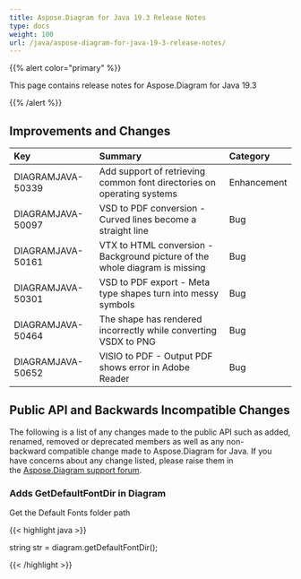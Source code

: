 ```yaml
---
title: Aspose.Diagram for Java 19.3 Release Notes
type: docs
weight: 100
url: /java/aspose-diagram-for-java-19-3-release-notes/
---
```


{{% alert color="primary" %}} 

This page contains release notes for Aspose.Diagram for Java 19.3

{{% /alert %}} 
## **Improvements and Changes**

|**Key**|**Summary**|**Category**|
| :- | :- | :- |
|DIAGRAMJAVA-50339|Add support of retrieving common font directories on operating systems|Enhancement|
|DIAGRAMJAVA-50097|VSD to PDF conversion - Curved lines become a straight line|Bug|
|DIAGRAMJAVA-50161|VTX to HTML conversion - Background picture of the whole diagram is missing|Bug|
|DIAGRAMJAVA-50301|VSD to PDF export - Meta type shapes turn into messy symbols|Bug|
|DIAGRAMJAVA-50464|The shape has rendered incorrectly while converting VSDX to PNG|Bug|
|DIAGRAMJAVA-50652|VISIO to PDF - Output PDF shows error in Adobe Reader|Bug|
## **Public API and Backwards Incompatible Changes**
The following is a list of any changes made to the public API such as added, renamed, removed or deprecated members as well as any non-backward compatible change made to Aspose.Diagram for Java. If you have concerns about any change listed, please raise them in the [Aspose.Diagram support forum](https://forum.aspose.com/c/diagram).
### **Adds GetDefaultFontDir in Diagram**
Get the Default Fonts folder path

{{< highlight java >}}

  string str =  diagram.getDefaultFontDir();

{{< /highlight >}}
